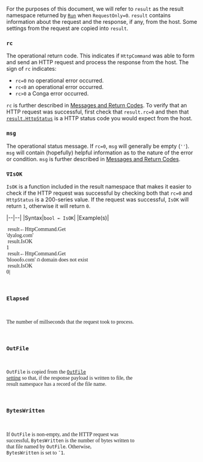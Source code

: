For the purposes of this document, we will refer to `result` as the result namespace returned by [`Run`](./instance-methods.md#run) when `RequestOnly=0`. `result` contains information about the request and the response, if any, from the host. Some settings from the request are copied into `result`.
### `rc`
The operational return code. This indicates if `HttpCommand` was able to form and send an HTTP request and process the response from the host. The sign of `rc` indicates:

* `rc=0` no operational error occurred.
* `rc<0` an operational error occurred.
* `rc>0` a Conga error occurred.

`rc` is further described in [Messages and Return Codes](./msgs.md). To verify that an HTTP request was successful, first check that `result.rc=0` and then that [`result.HttpStatus`](./result-response.md#httpstatus) is a HTTP status code you would expect from the host.
### `msg`
The operational status message. If `rc=0`, `msg` will generally be empty (`''`).  `msg` will contain (hopefully) helpful information as to the nature of the error or condition. `msg` is further described in [Messages and Return Codes](./msgs.md).
### `∇IsOK`
`IsOK` is a function included in the result namespace that makes it easier to check if the HTTP request was successful by checking both that `rc=0` and `HttpStatus` is a 200-series value. If the request was successful, `IsOK` will return `1`, otherwise it will return `0`.

|--|--|
|Syntax|`bool ← IsOK`|
|Example(s)|<pre style="font-family:APL;">      result←HttpCommand.Get 'dyalog.com'<br/>      result.IsOK<br/>1<br/>      result←HttpCommand.Get 'blooofo.com' ⍝ domain does not exist<br/>      result.IsOK<br/>0|

### `Elapsed`
The number of millseconds that the request took to process.
### `OutFile`
`OutFile` is copied from the [`OutFile` setting](./operational-settings.md#outfile) so that, if the response payload is written to file, the result namespace has a record of the file name.
### `BytesWritten`
If `OutFile` is non-empty, and the HTTP request was successful, `BytesWritten` is the number of bytes written to that file named by `OutFile`.  Otherwise, `BytesWritten` is set to `¯1`. 